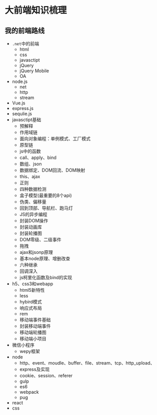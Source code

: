 # 大前端知识梳理

## 我的前端路线

- `.net`中的前端
  - html
  - css
  - javasctipt
  - jQuery
  - jQuery Mobile
  - OA
- node.js
  - net
  - http
  - stream
- Vue.js
- express.js
- sequlie.js
- javasctipt基础
  - 预解释
  - 作用域链
  - 面向对象编程：单例模式、工厂模式
  - 原型链
  - js中的函数
  - call、apply、bind
  - 数组、json
  - 数据绑定、DOM回流、DOM映射
  - this、ajax
  - 正则
  - 四种数据检测
  - 盒子模型(最重要的8个api)
  - 伪类、偏移量
  - 回到顶部、导航栏、跑马灯
  - JS的异步编程
  - 封装DOM操作
  - 封装动画库
  - 封装轮播图
  - DOM零级、二级事件
  - 拖拽
  - ajax和jsonp原理
  - 基本node原理、增删改查
  - 六种继承
  - 回调深入
  - js柯里化函数及bind的实现
- h5、css3和webapp
  - html5新特性
  - less
  - hybird模式
  - 响应式布局
  - rem
  - 移动端事件基础
  - 封装移动端事件
  - 移动端轮播图
  - 移动端小项目
- 微信小程序
  - wepy框架
- node
  - http、event、moudle、buffer、file、stream、tcp、http_upload、
  - express及实现
  - cookie、session、referer
  - gulp
  - es6
  - webpack
  - pug
- react
- css
